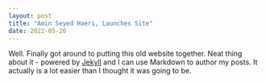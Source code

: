 ```yaml
---
layout: post
title: "Amin Seyed Haeri, Launches Site"
date: 2022-05-26
---
```


Well. Finally got around to putting this old website together. 
Neat thing about it - powered by [Jekyll](http://jekyllrb.com) and I can use Markdown to author my posts. 
It actually is a lot easier than I thought it was going to be.
